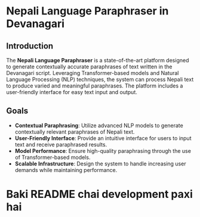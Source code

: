 # Nepali Language Paraphraser in Devanagari

## Introduction
The **Nepali Language Paraphraser** is a state-of-the-art platform designed to generate contextually accurate paraphrases of text written in the Devanagari script. Leveraging Transformer-based models and Natural Language Processing (NLP) techniques, the system can process Nepali text to produce varied and meaningful paraphrases. The platform includes a user-friendly interface for easy text input and output.

## Goals
- **Contextual Paraphrasing**: Utilize advanced NLP models to generate contextually relevant paraphrases of Nepali text.
- **User-Friendly Interface**: Provide an intuitive interface for users to input text and receive paraphrased results.
- **Model Performance**: Ensure high-quality paraphrasing through the use of Transformer-based models.
- **Scalable Infrastructure**: Design the system to handle increasing user demands while maintaining performance.

# Baki README chai development paxi hai